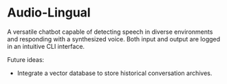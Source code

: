 # Audio-Lingual
A versatile chatbot capable of detecting speech in diverse environments and responding with a synthesized voice. Both input and output are logged in an intuitive CLI interface.


Future ideas:

  - Integrate a vector database to store historical conversation archives.
